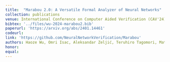 ```yaml
---
title:  "Marabou 2.0: A Versatile Formal Analyzer of Neural Networks"
collection: publications
venue: International Conference on Computer Aided Verification (CAV'24)
bibtex: '../files/wu-2024-marabou2.bib'
paperurl: 'https://arxiv.org/abs/2401.14461'
codeurl:
link: 'https://github.com/NeuralNetworkVerification/Marabou'
authors: Haoze Wu, Omri Isac, Aleksandar Zeljić, Teruhiro Tagomori, Matthew Daggitt, Wen Kokke, Idan Refaeli, Guy Amir, Kyle Julian, Shahaf Bassan, Pei Huang, Ori Lahav, Min Wu, Min Zhang, Ekaterina Komendantskaya, Guy Katz, Clark Barrett
honor:
equal:
---
```

